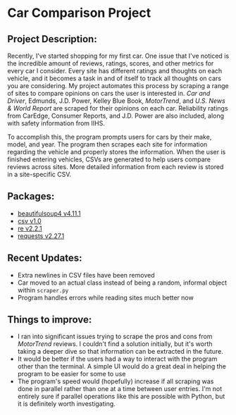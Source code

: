 # Car Comparison Project

## Project Description:

Recently, I've started shopping for my first car. One issue that I've noticed is the incredible amount of reviews, ratings, scores, and other metrics for every car I consider. Every site has different ratings and thoughts on each vehicle, and it becomes a task in and of itself to track all thoughts on cars you are considering. My project automates this process by scraping a range of sites to compare opinions on cars the user is interested in. *Car and Driver*, Edmunds, J.D. Power, Kelley Blue Book, *MotorTrend*, and *U.S. News & World Report* are scraped for their opinions on each car. Reliability ratings from CarEdge, Consumer Reports, and J.D. Power are also included, along with safety information from IIHS.

To accomplish this, the program prompts users for cars by their make, model, and year. The program then scrapes each site for information regarding the vehicle and properly stores the information. When the user is finished entering vehicles, CSVs are generated to help users compare reviews across sites. More detailed information from each review is stored in a site-specific CSV.

## Packages:
- [beautifulsoup4 v4.11.1](https://pypi.org/project/beautifulsoup4/) 
- [csv v1.0](https://docs.python.org/3/library/csv.html)
- [re v2.2.1](https://docs.python.org/3/library/re.html)
- [requests v2.27.1](https://pypi.org/project/requests/)

## Recent Updates:
- Extra newlines in CSV files have been removed
- Car moved to an actual class instead of being a random, informal object within `scraper.py`
- Program handles errors while reading sites much better now

## Things to improve:
- I ran into significant issues trying to scrape the pros and cons from *MotorTrend* reviews. I couldn't find a solution initially, but it's worth taking a deeper dive so that information can be extracted in the future.
- It would be better if the users had a way to interact with the program other than the terminal. A simple UI would do a great deal in helping the program to be easier for some to use
- The program's speed would (hopefully) increase if all scraping was done in parallel rather than one at a time between user entries. I'm not entirely sure if parallel operations like this are possible with Python, but it is definitely worth investigating.